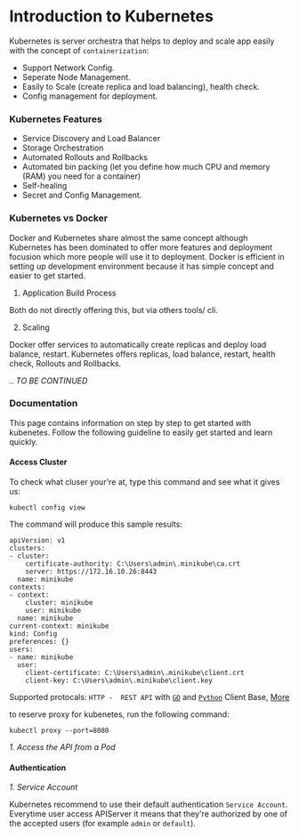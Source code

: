 # Introduction to Kubernetes

Kubernetes is server orchestra that helps to deploy and scale app easily with the concept of `containerization`:

* Support Network Config.
* Seperate Node Management.
* Easily to Scale (create replica and load balancing), health check.
* Config management for deployment.

### Kubernetes Features

* Service Discovery and Load Balancer
* Storage Orchestration
* Automated Rollouts and Rollbacks 
* Automated bin packing (let you define how much CPU and memory (RAM) you need for a container)
* Self-healing
* Secret and Config Management.

### Kubernetes vs Docker

Docker and Kubernetes share almost the same concept although Kubernetes has been dominated to offer more features and deployment focusion which more people will use it to deployment. Docker is efficient in setting up development environment because it has simple concept and easier to get started. 

1. Application Build Process

Both do not directly offering this, but via others tools/ cli.

2. Scaling

Docker offer services to automatically create replicas and deploy load balance, restart.
Kubernetes offers replicas, load balance, restart, health check, Rollouts and Rollbacks.


.. *TO BE CONTINUED*

### Documentation

This page contains information on step by step to get started with kubenetes. Follow the following guideline to easily get started and learn quickly.

#### Access Cluster

To check what cluser your're at, type this command and see what it gives us:

```
kubectl config view
```

The command will produce this sample results:

```
apiVersion: v1
clusters:
- cluster:
    certificate-authority: C:\Users\admin\.minikube\ca.crt
    server: https://172.16.10.26:8443
  name: minikube
contexts:
- context:
    cluster: minikube
    user: minikube
  name: minikube
current-context: minikube
kind: Config
preferences: {}
users:
- name: minikube
  user:
    client-certificate: C:\Users\admin\.minikube\client.crt
    client-key: C:\Users\admin\.minikube\client.key
```

Supported protocals: `HTTP -  REST API` with [`GO`](https://github.com/kubernetes/client-go#compatibility-matrix) and [`Python`](https://github.com/kubernetes-client/python) Client Base, [More](https://kubernetes.io/docs/reference/using-api/client-libraries/) 

to reserve proxy for kubenetes, run the following command:

```
kubectl proxy --port=8080
```

*1. Access the API from a Pod*


#### Authentication

*1. Service Account*

Kubernetes recommend to use their default authentication `Service Account`. Everytime user access APIServer it means that they're authorized by one of the accepted users (for example `admin` or `default`). 